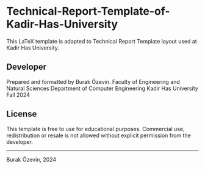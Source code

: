 # Technical-Report-Template-of-Kadir-Has-University

This LaTeX template is adapted to Technical Report Template layout used at Kadir Has University.

## Developer

Prepared and formatted by Burak Özevin.
Faculty of Engineering and Natural Sciences
Department of Computer Engineering
Kadir Has University
Fall 2024

## License

This template is free to use for educational purposes.
Commercial use, redistribution or resale is not allowed without explicit permission from the developer.

---

Burak Özevin, 2024
